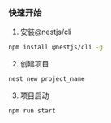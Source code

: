 ### 快速开始

1. 安装@nestjs/cli

```bash
npm install @nestjs/cli -g
```

2. 创建项目

```bash
nest new project_name
```

3. 项目启动

```bash
npm run start
```